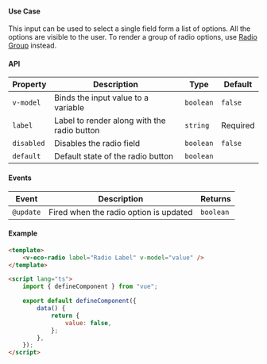 #### Use Case

This input can be used to select a single field form a list of options. All the options are visible to the user. To render a group of radio options, use [Radio Group](/radio-group) instead.

#### API

| Property   | Description                                 | Type      | Default  |
| ---------- | ------------------------------------------- | --------- | -------- |
| `v-model`  | Binds the input value to a variable         | `boolean` | `false`  |
| `label`    | Label to render along with the radio button | `string`  | Required |
| `disabled` | Disables the radio field                    | `boolean` | `false`  |
| `default`  | Default state of the radio button           | `boolean` |          |

#### Events

| Event     | Description                            | Returns   |
| --------- | -------------------------------------- | --------- |
| `@update` | Fired when the radio option is updated | `boolean` |

#### Example

```html
<template>
	<v-eco-radio label="Radio Label" v-model="value" />
</template>

<script lang="ts">
	import { defineComponent } from "vue";

	export default defineComponent({
		data() {
			return {
				value: false,
			};
		},
	});
</script>
```
